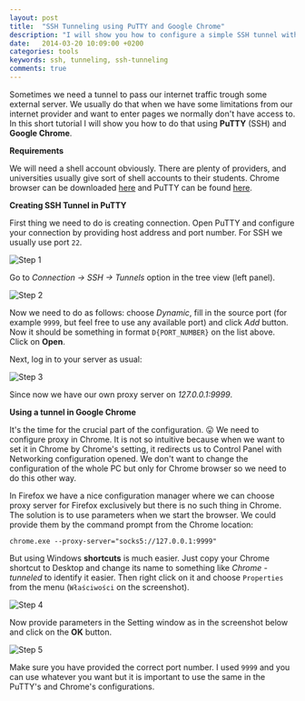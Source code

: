 ```yaml
---
layout: post
title:  "SSH Tunneling using PuTTY and Google Chrome"
description: "I will show you how to configure a simple SSH tunnel with PuTTY and Google Chrome"
date:   2014-03-20 10:09:00 +0200
categories: tools
keywords: ssh, tunneling, ssh-tunneling
comments: true
---
```


Sometimes we need a tunnel to pass our internet traffic trough some external server. We usually do that when we have some limitations from our internet provider and want to enter pages we normally don't have access to. In this short tutorial I will show you how to do that using **PuTTY** (SSH) and **Google Chrome**.

**Requirements**

We will need a shell account obviously. There are plenty of providers, and universities usually give sort of shell accounts to their students. Chrome browser can be downloaded [here](https://www.google.com/chrome/) and PuTTY can be found [here](https://www.putty.org/).

**Creating SSH Tunnel in PuTTY**

First thing we need to do is creating connection. Open PuTTY and configure your connection by providing host address and port number. For SSH we usually use port `22`.

![Step 1]({{site.url}}/assets/2014-03-20/tunnel-1.jpg)

Go to *Connection → SSH → Tunnels* option in the tree view (left panel).

![Step 2]({{site.url}}/assets/2014-03-20/tunnel-7.png)

Now we need to do as follows: choose *Dynamic*, fill in the source port (for example `9999`, but feel free to use any available port) and click *Add* button. Now it should be something in format `D{PORT_NUMBER}` on the list above. Click on **Open**.

Next, log in to your server as usual:

![Step 3]({{site.url}}/assets/2014-03-20/tunnel-8.png)

Since now we have our own proxy server on *127.0.0.1:9999*.

**Using a tunnel in Google Chrome**

It's the time for the crucial part of the configuration. 😛 We need to configure proxy in Chrome. It is not so intuitive because when we want to set it in Chrome by Chrome's setting, it redirects us to Control Panel with Networking configuration opened. We don't want to change the configuration of the whole PC but only for Chrome browser so we need to do this other way.

In Firefox we have a nice configuration manager where we can choose proxy server for Firefox exclusively but there is no such thing in Chrome. The solution is to use parameters when we start the browser. We could provide them by the command prompt from the Chrome location:

```
chrome.exe --proxy-server="socks5://127.0.0.1:9999"
```

But using Windows **shortcuts** is much easier. Just copy your Chrome shortcut to Desktop and change its name to something like *Chrome - tunneled* to identify it easier. Then right click on it and choose `Properties` from the menu  (`Właściwości` on the screenshot).

![Step 4]({{site.url}}/assets/2014-03-20/tunnel-5.png)

Now provide parameters in the Setting window as in the screenshot below and click on the **OK** button.

![Step 5]({{site.url}}/assets/2014-03-20/tunnel-6.png)

Make sure you have provided the correct port number. I used `9999` and you can use whatever you want but it is important to use the same in the PuTTY's and Chrome's configurations.

